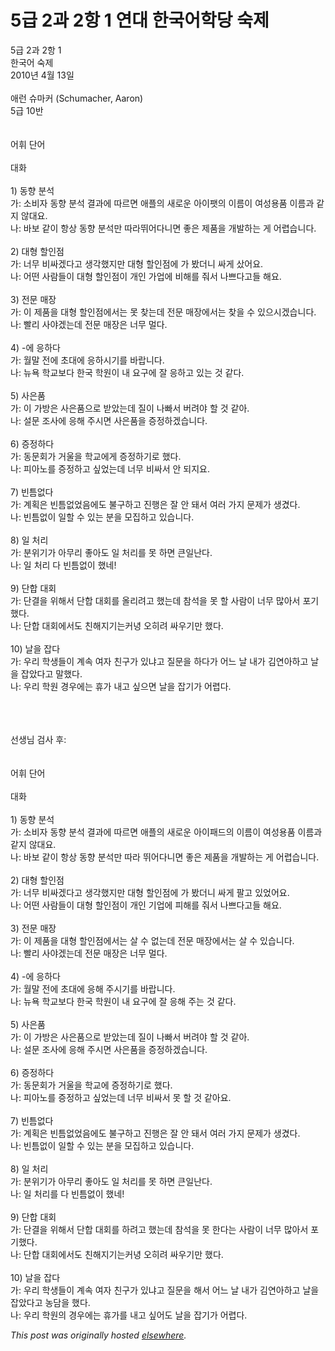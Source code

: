# 5급 2과 2항 1 연대 한국어학당 숙제

<div>
<p>5급 2과 2항 1<br>한국어 숙제<br>2010년 4월 13일<br><br>애런 슈마커 (Schumacher, Aaron)<br>5급 10반<br><br><br>어휘 단어<br><br>대화<br><br>1) 동향 분석<br>가: 소비자 동향 분석 결과에 따르면 애플의 새로운 아이팻의 이름이 여성용품 이름과 같지 않대요.<br>나: 바보 같이 항상 동향 분석만 따라뛰어다니면 좋은 제품을 개발하는 게 어렵습니다.<br><br>2) 대형 할인점<br>가: 너무 비싸겠다고 생각했지만 대형 할인점에 가 봤더니 싸게 샀어요.<br>나: 어떤 사람들이 대형 할인점이 개인 가업에 비해를 줘서 나쁘다고들 해요.<br><br>3) 전문 매장<br>가: 이 제품을 대형 할인점에서는 못 찾는데 전문 매장에서는 찾을 수 있으시겠습니다.<br>나: 빨리 사야겠는데 전문 매장은 너무 멀다.<br><br>4) -에 응하다<br>가: 월말 전에 초대에 응하시기를 바랍니다.<br>나: 뉴욕 학교보다 한국 학원이 내 요구에 잘 응하고 있는 것 같다.<br><br>5) 사은품<br>가: 이 가방은 사은품으로 받았는데 질이 나빠서 버려야 할 것 같아.<br>나: 설문 조사에 응해 주시면 사은품을 증정하겠습니다.<br><br>6) 증정하다<br>가: 동문회가 거울을 학교에게 증정하기로 했다.<br>나: 피아노를 증정하고 싶었는데 너무 비싸서 안 되지요.<br><br>7) 빈틈없다<br>가: 계획은 빈틈없었음에도 불구하고 진행은 잘 안 돼서 여러 가지 문제가 생겼다.<br>나: 빈틈없이 일할 수 있는 분을 모집하고 있습니다.<br><br>8) 일 처리<br>가: 분위기가 아무리 좋아도 일 처리를 못 하면 큰일난다.<br>나: 일 처리 다 빈틈없이 했네!<br><br>9) 단합 대회<br>가: 단결을 위해서 단합 대회를 올리려고 했는데 참석을 못 할 사람이 너무 많아서 포기했다.<br>나: 단합 대회에서도 친해지기는커녕 오히려 싸우기만 했다.<br><br>10) 날을 잡다<br>가: 우리 학생들이 계속 여자 친구가 있냐고 질문을 하다가 어느 날 내가 김연아하고 날을 잡았다고 말했다.<br>나: 우리 학원 경우에는 휴가 내고 싶으면 날을 잡기가 어렵다.</p>
<div><br></div>
<div><br></div>
<div><br></div>
<div>선생님 검사 후:</div>
<div><br></div>
<div><br></div>
<div>어휘 단어<br><br>대화<br><br>1) 동향 분석<br>가: 소비자 동향 분석 결과에 따르면 애플의 새로운 아이패드의 이름이 여성용품 이름과 같지 않대요.<br>나: 바보 같이 항상 동향 분석만 따라 뛰어다니면 좋은 제품을 개발하는 게 어렵습니다.<br><br>2) 대형 할인점<br>가: 너무 비싸겠다고 생각했지만 대형 할인점에 가 봤더니 싸게 팔고 있었어요.<br>나: 어떤 사람들이 대형 할인점이 개인 기업에 피해를 줘서 나쁘다고들 해요.<br><br>3) 전문 매장<br>가: 이 제품을 대형 할인점에서는 살 수 없는데 전문 매장에서는 살 수 있습니다.<br>나: 빨리 사야겠는데 전문 매장은 너무 멀다.<br><br>4) -에 응하다<br>가: 월말 전에 초대에 응해 주시기를 바랍니다.<br>나: 뉴욕 학교보다 한국 학원이 내 요구에 잘 응해 주는 것 같다.<br><br>5) 사은품<br>가: 이 가방은 사은품으로 받았는데 질이 나빠서 버려야 할 것 같아.<br>나: 설문 조사에 응해 주시면 사은품을 증정하겠습니다.<br><br>6) 증정하다<br>가: 동문회가 거울을 학교에 증정하기로 했다.<br>나: 피아노를 증정하고 싶었는데 너무 비싸서 못 할 것 같아요.<br><br>7) 빈틈없다<br>가: 계획은 빈틈없었음에도 불구하고 진행은 잘 안 돼서 여러 가지 문제가 생겼다.<br>나: 빈틈없이 일할 수 있는 분을 모집하고 있습니다.<br><br>8) 일 처리<br>가: 분위기가 아무리 좋아도 일 처리를 못 하면 큰일난다.<br>나: 일 처리를 다 빈틈없이 했네!<br><br>9) 단합 대회<br>가: 단결을 위해서 단합 대회를 하려고 했는데 참석을 못 한다는 사람이 너무 많아서 포기했다.<br>나: 단합 대회에서도 친해지기는커녕 오히려 싸우기만 했다.<br><br>10) 날을 잡다<br>가: 우리 학생들이 계속 여자 친구가 있냐고 질문을 해서 어느 날 내가 김연아하고 날을 잡았다고 농담을 했다.<br>나: 우리 학원의 경우에는 휴가를 내고 싶어도 날을 잡기가 어렵다.</div>
</div>


*This post was originally hosted [elsewhere](http://planspace.blogspot.com/2010/04/5-2-2-1.html).*
